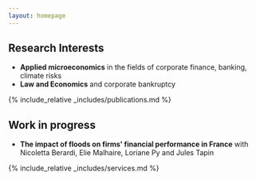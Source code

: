 ```yaml
---
layout: homepage
---
```



## Research Interests

- **Applied microeconomics** in the fields of corporate finance, banking, climate risks
- **Law and Economics** and corporate bankruptcy

{% include_relative _includes/publications.md %}

## Work in progress

- **The impact of floods on firms' financial performance in France** with Nicoletta Berardi, Elie Malhaire, Loriane Py and Jules Tapin

{% include_relative _includes/services.md %}
